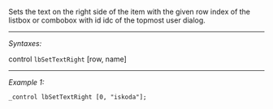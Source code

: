 Sets the text on the right side of the item with the given row index of the listbox or combobox with id idc of the topmost user dialog.


---
*Syntaxes:*

control `lbSetTextRight` [row, name]

---
*Example 1:*

```sqf
_control lbSetTextRight [0, "iskoda"];
```